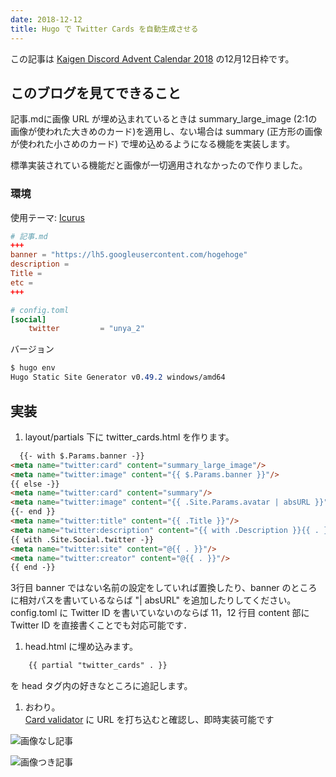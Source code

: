 ```yaml
---
date: 2018-12-12
title: Hugo で Twitter Cards を自動生成させる
---
```


この記事は [Kaigen Discord Advent Calendar 2018](https://adventar.org/calendars/2886) の12月12日枠です。

## このブログを見てできること

記事.mdに画像 URL が埋め込まれているときは summary_large_image (2:1の画像が使われた大きめのカード)を適用し、ない場合は summary (正方形の画像が使われた小さめのカード) で埋め込めるようになる機能を実装します。

<!--more-->

標準実装されている機能だと画像が一切適用されなかったので作りました。

### 環境

使用テーマ:  [Icurus](https://github.com/digitalcraftsman/hugo-icarus-theme)

```toml
# 記事.md
+++
banner = "https://lh5.googleusercontent.com/hogehoge"
description = 
Title = 
etc = 
+++

# config.toml
[social]
 	twitter         = "unya_2"
```

バージョン

```css
$ hugo env
Hugo Static Site Generator v0.49.2 windows/amd64
```



## 実装

1. layout/partials 下に twitter_cards.html を作ります。  
```html
  {{- with $.Params.banner -}}
<meta name="twitter:card" content="summary_large_image"/>
<meta name="twitter:image" content="{{ $.Params.banner }}"/>
{{ else -}}
<meta name="twitter:card" content="summary"/>
<meta name="twitter:image" content="{{ .Site.Params.avatar | absURL }}"/>
{{- end }}
<meta name="twitter:title" content="{{ .Title }}"/>
<meta name="twitter:description" content="{{ with .Description }}{{ . }}{{ else }}{{if .IsPage}}{{ .Summary }}{{ else }}{{ with .Site.Params.description }}{{ . }}{{ end }}{{ end }}{{ end -}}"/>
{{ with .Site.Social.twitter -}}
<meta name="twitter:site" content="@{{ . }}"/>
<meta name="twitter:creator" content="@{{ . }}"/>
{{ end -}}
```
3行目 banner ではない名前の設定をしていれば置換したり、banner のところに相対パスを書いているならば "| absURL" を追加したりしてください。  
config.toml に Twitter ID を書いていないのならば 11，12 行目 content 部に Twitter ID を直接書くことでも対応可能です．

1. head.html に埋め込みます。
```html
    {{ partial "twitter_cards" . }}
```
を head タグ内の好きなところに追記します。  

1. おわり。  
    [Card validator](https://cards-dev.twitter.com/validator) に URL を打ち込むと確認し、即時実装可能です
    
![画像なし記事](images/hugo-twitter-card/image-20201125001117269.png)

![画像つき記事](images/hugo-twitter-card/image-20201125001022350.png)